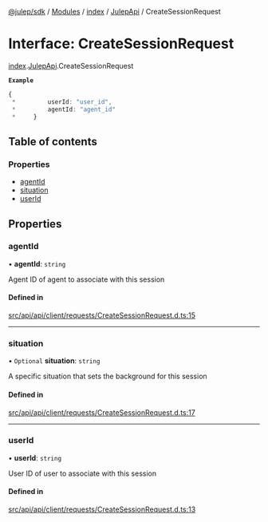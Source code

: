[@julep/sdk](../README.md) / [Modules](../modules.md) / [index](../modules/index.md) / [JulepApi](../modules/index.JulepApi.md) / CreateSessionRequest

# Interface: CreateSessionRequest

[index](../modules/index.md).[JulepApi](../modules/index.JulepApi.md).CreateSessionRequest

**`Example`**

```ts
{
 *         userId: "user_id",
 *         agentId: "agent_id"
 *     }
```

## Table of contents

### Properties

- [agentId](index.JulepApi.CreateSessionRequest.md#agentid)
- [situation](index.JulepApi.CreateSessionRequest.md#situation)
- [userId](index.JulepApi.CreateSessionRequest.md#userid)

## Properties

### agentId

• **agentId**: `string`

Agent ID of agent to associate with this session

#### Defined in

[src/api/api/client/requests/CreateSessionRequest.d.ts:15](https://github.com/julep-ai/monorepo/blob/8b1493a/sdks/js/src/api/api/client/requests/CreateSessionRequest.d.ts#L15)

___

### situation

• `Optional` **situation**: `string`

A specific situation that sets the background for this session

#### Defined in

[src/api/api/client/requests/CreateSessionRequest.d.ts:17](https://github.com/julep-ai/monorepo/blob/8b1493a/sdks/js/src/api/api/client/requests/CreateSessionRequest.d.ts#L17)

___

### userId

• **userId**: `string`

User ID of user to associate with this session

#### Defined in

[src/api/api/client/requests/CreateSessionRequest.d.ts:13](https://github.com/julep-ai/monorepo/blob/8b1493a/sdks/js/src/api/api/client/requests/CreateSessionRequest.d.ts#L13)
